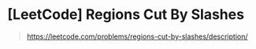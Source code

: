 # [LeetCode] Regions Cut By Slashes

> https://leetcode.com/problems/regions-cut-by-slashes/description/